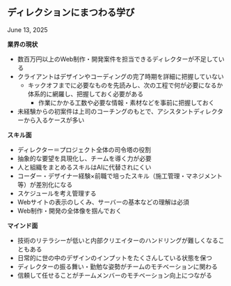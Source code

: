 ## ディレクションにまつわる学び

June 13, 2025 

**業界の現状**
- 数百万円以上のWeb制作・開発案件を担当できるディレクターが不足している
- クライアントはデザインやコーディングの完了時期を詳細に把握していない
  - キックオフまでに必要なものを先読みし、次の工程で何が必要になるか体系的に網羅し、把握しておく必要がある
    - 作業にかかる工数や必要な情報・素材などを事前に把握しておく
- 未経験からの初案件は上司のコーチングのもとで、アシスタントディレクターから入るケースが多い

**スキル面**
- ディレクター＝プロジェクト全体の司令塔の役割
- 抽象的な要望を具現化し、チームを導く力が必要
- 人と組織をまとめるスキルはAIに代替されにくい
- コーダー・デザイナー経験×前職で培ったスキル（施工管理・マネジメント等）が差別化になる
- スケジュールを考え管理する
- Webサイトの表示のしくみ、サーバーの基本などの理解は必須
- Web制作・開発の全体像を掴んでおく

**マインド面**
- 技術のリテラシーが低いと内部クリエイターのハンドリングが難しくなることもある
- 日常的に世の中のデザインのインプットをたくさんしている状態を保つ
- ディレクターの振る舞い・勤勉な姿勢がチームのモチベーションに関わる
- 信頼して任せることがチームメンバーのモチベーション向上につながる
